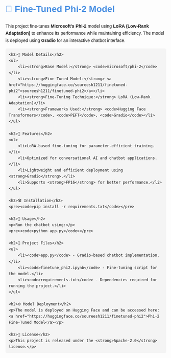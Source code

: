 <!DOCTYPE html>
<html lang="en">
<head>
    <meta charset="UTF-8">
    <meta name="viewport" content="width=device-width, initial-scale=1.0">
    <title>Fine-Tuned Phi-2 Model</title>
    <style>
        body { font-family: Arial, sans-serif; line-height: 1.6; margin: 20px; }
        h1, h2 { color: #4A90E2; }
        code { background-color: #f4f4f4; padding: 3px; border-radius: 4px; }
        pre { background: #f4f4f4; padding: 10px; border-radius: 5px; overflow-x: auto; }
    </style>
</head>
<body>
    <h1>💬 Fine-Tuned Phi-2 Model</h1>
    <p>This project fine-tunes <strong>Microsoft's Phi-2</strong> model using <strong>LoRA (Low-Rank Adaptation)</strong> to enhance its performance while maintaining efficiency. The model is deployed using <strong>Gradio</strong> for an interactive chatbot interface.</p>
    
    <h2>🚀 Model Details</h2>
    <ul>
        <li><strong>Base Model:</strong> <code>microsoft/phi-2</code></li>
        <li><strong>Fine-Tuned Model:</strong> <a href="https://huggingface.co/soureesh1211/finetuned-phi2">soureesh1211/finetuned-phi2</a></li>
        <li><strong>Fine-Tuning Technique:</strong> LoRA (Low-Rank Adaptation)</li>
        <li><strong>Frameworks Used:</strong> <code>Hugging Face Transformers</code>, <code>PEFT</code>, <code>Gradio</code></li>
    </ul>
    
    <h2>📌 Features</h2>
    <ul>
        <li>LoRA-based fine-tuning for parameter-efficient training.</li>
        <li>Optimized for conversational AI and chatbot applications.</li>
        <li>Lightweight and efficient deployment using <strong>Gradio</strong>.</li>
        <li>Supports <strong>FP16</strong> for better performance.</li>
    </ul>
    
    <h2>🛠️ Installation</h2>
    <pre><code>pip install -r requirements.txt</code></pre>
    
    <h2>📜 Usage</h2>
    <p>Run the chatbot using:</p>
    <pre><code>python app.py</code></pre>
    
    <h2>📂 Project Files</h2>
    <ul>
        <li><code>app.py</code> - Gradio-based chatbot implementation.</li>
        <li><code>finetune_phi2.ipynb</code> - Fine-tuning script for the model.</li>
        <li><code>requirements.txt</code> - Dependencies required for running the project.</li>
    </ul>
    
    <h2>🌐 Model Deployment</h2>
    <p>The model is deployed on Hugging Face and can be accessed here: <a href="https://huggingface.co/soureesh1211/finetuned-phi2">Phi-2 Fine-Tuned Model</a></p>
    
    <h2>📜 License</h2>
    <p>This project is released under the <strong>Apache-2.0</strong> license.</p>
</body>
</html>
